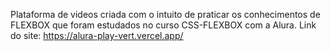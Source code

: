 Plataforma de videos criada com o intuito de praticar os conhecimentos de FLEXBOX que foram estudados no curso CSS-FLEXBOX com a Alura.
Link do site: https://alura-play-vert.vercel.app/
